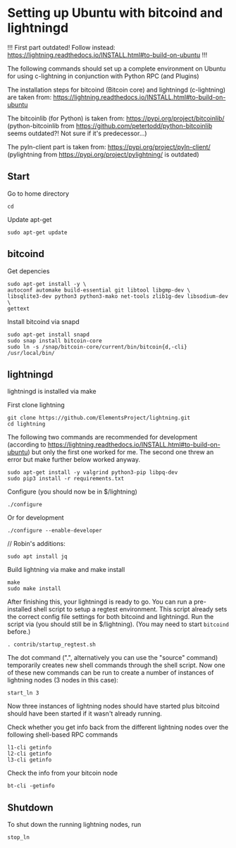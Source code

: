 # Setting up Ubuntu with bitcoind and lightningd

!!! First part outdated! Follow instead: https://lightning.readthedocs.io/INSTALL.html#to-build-on-ubuntu !!!

The following commands should set up a complete environment on Ubuntu for using c-lightning in conjunction with Python RPC (and Plugins)

The installation steps for bitcoind (Bitcoin core) and lightningd (c-lightning) are taken from: https://lightning.readthedocs.io/INSTALL.html#to-build-on-ubuntu

The bitcoinlib (for Python) is taken from: https://pypi.org/project/bitcoinlib/ (python-bitcoinlib from https://github.com/petertodd/python-bitcoinlib seems outdated?! Not sure if it's predecessor...)

The pyln-client part is taken from: https://pypi.org/project/pyln-client/ (pylightning from https://pypi.org/project/pylightning/ is outdated)

## Start

Go to home directory

    cd

Update apt-get

    sudo apt-get update
    
## bitcoind

Get depencies

    sudo apt-get install -y \
    autoconf automake build-essential git libtool libgmp-dev \
    libsqlite3-dev python3 python3-mako net-tools zlib1g-dev libsodium-dev \
    gettext
    
Install bitcoind via snapd

    sudo apt-get install snapd
    sudo snap install bitcoin-core
    sudo ln -s /snap/bitcoin-core/current/bin/bitcoin{d,-cli} /usr/local/bin/
    
## lightningd

lightningd is installed via make

First clone lightning

    git clone https://github.com/ElementsProject/lightning.git
    cd lightning
    
The following two commands are recommended for development (according to https://lightning.readthedocs.io/INSTALL.html#to-build-on-ubuntu) but only the first one worked for me. The second one threw an error but make further below worked anyway.

    sudo apt-get install -y valgrind python3-pip libpq-dev
    sudo pip3 install -r requirements.txt
    
Configure (you should now be in $/lightning)

    ./configure
    
Or for development

    ./configure --enable-developer
    
// Robin's additions:
    
    sudo apt install jq

Build lightning via make and make install

    make
    sudo make install
    
After finishing this, your lightningd is ready to go. You can run a pre-installed shell script to setup a regtest environment. This script already sets the correct config file settings for both bitcoind and lightningd. Run the script via (you should still be in $/lightning). (You may need to start `bitcoind` before.)

    . contrib/startup_regtest.sh

The dot command (".", alternatively you can use the "source" command) temporarily creates new shell commands through the shell script. Now one of these new commands can be run to create a number of instances of lightning nodes (3 nodes in this case):

    start_ln 3

Now three instances of lightning nodes should have started plus bitcoind should have been started if it wasn't already running.

Check whether you get info back from the different lightning nodes over the following shell-based RPC commands

    l1-cli getinfo
    l2-cli getinfo
    l3-cli getinfo

Check the info from your bitcoin node

    bt-cli -getinfo


## Shutdown

To shut down the running lightning nodes, run

    stop_ln
